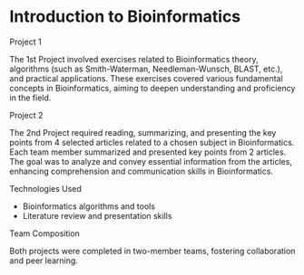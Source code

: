 # Introduction to Bioinformatics

Project 1

The 1st Project involved exercises related to Bioinformatics theory, algorithms (such as Smith-Waterman, Needleman-Wunsch, BLAST, etc.), and practical applications. 
These exercises covered various fundamental concepts in Bioinformatics, aiming to deepen understanding and proficiency in the field.

Project 2

The 2nd Project required reading, summarizing, and presenting the key points from 4 selected articles related to a chosen subject in Bioinformatics. 
Εach team member summarized and presented key points from 2 articles.
The goal was to analyze and convey essential information from the articles, enhancing comprehension and communication skills in Bioinformatics. 


Technologies Used

* Bioinformatics algorithms and tools
* Literature review and presentation skills

Team Composition

Both projects were completed in two-member teams, fostering collaboration and peer learning.




